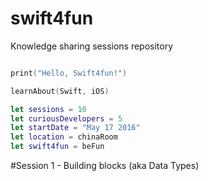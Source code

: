 # swift4fun
Knowledge sharing sessions repository

```Swift

print("Hello, Swift4fun!")

learnAbout(Swift, iOS)

let sessions = 10
let curiousDevelopers = 5
let startDate = "May 17 2016"
let location = chinaRoom
let swift4fun = beFun

```


#Session 1 - Building blocks (aka Data Types)

